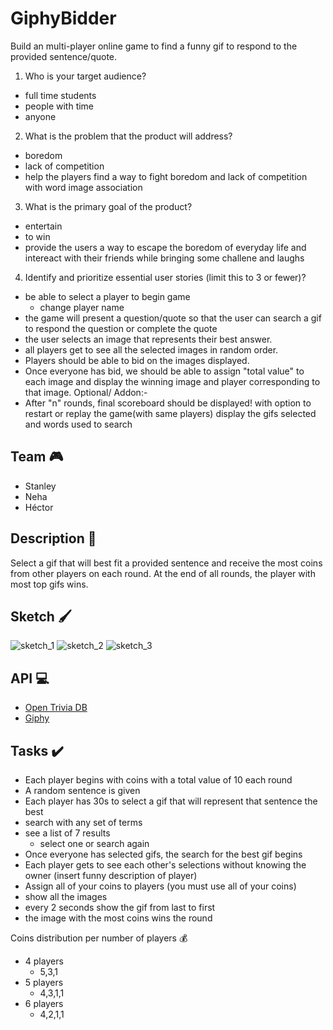 # GiphyBidder

Build an multi-player online game to find a funny gif to respond to the provided sentence/quote.

1. Who is your target audience?
- full time students
- people with time
- anyone

2. What is the problem that the product will address?
- boredom
- lack of competition
- help the players find a way to fight boredom and lack of competition with word image association

3. What is the primary goal of the product?
- entertain
- to win
- provide the users a way to escape the boredom of everyday life and intereact with their friends while bringing some challene and laughs

4. Identify and prioritize essential user stories (limit this to 3 or fewer)?
- be able to select a player to begin game
    - change player name
- the game will present a question/quote so that the user can search a gif to respond the question or complete the quote
- the user selects an image that represents their best answer.
- all players get to see all the selected images in random order.
- Players should be able to bid on the images displayed.
- Once everyone has bid, we should be able to assign "total value" to each image and display the winning image and player corresponding to that image.
Optional/ Addon:-
- After "n" rounds, final scoreboard should be displayed! with option to restart or replay the game(with same players) display the gifs selected and words used to search


## Team 🎮

- Stanley
- Neha
- Héctor

## Description 📜

Select a gif that will best fit a provided sentence and receive the most coins from other players on each round. At the end of all rounds, the player with most top gifs wins. 

## Sketch 🖌

![sketch_1](./groupWork/WIN_20190704_21_01_29_Pro.jpg)
![sketch_2](./groupWork/WIN_20190704_21_01_38_Pro.jpg)
![sketch_3](./groupWork/WIN_20190704_21_01_47_Pro.jpg)

## API 💻

- [Open Trivia DB](https://opentdb.com/api_config.php)
- [Giphy](https://developers.giphy.com/)

## Tasks ✔️

- Each player begins with coins with a total value of 10 each round
- A random sentence is given
- Each player has 30s to select a gif that will represent that sentence the best
- search with any set of terms
- see a list of 7 results
    - select one or search again
- Once everyone has selected gifs, the search for the best gif begins
- Each player gets to see each other's selections without knowing the owner (insert funny description of player)
- Assign all of your coins to players (you must use all of your coins)
- show all the images
- every 2 seconds show the gif from last to first
- the image with the most coins wins the round

Coins distribution per number of players 💰

- 4 players
    - 5,3,1
- 5 players
    - 4,3,1,1
- 6 players
    - 4,2,1,1

